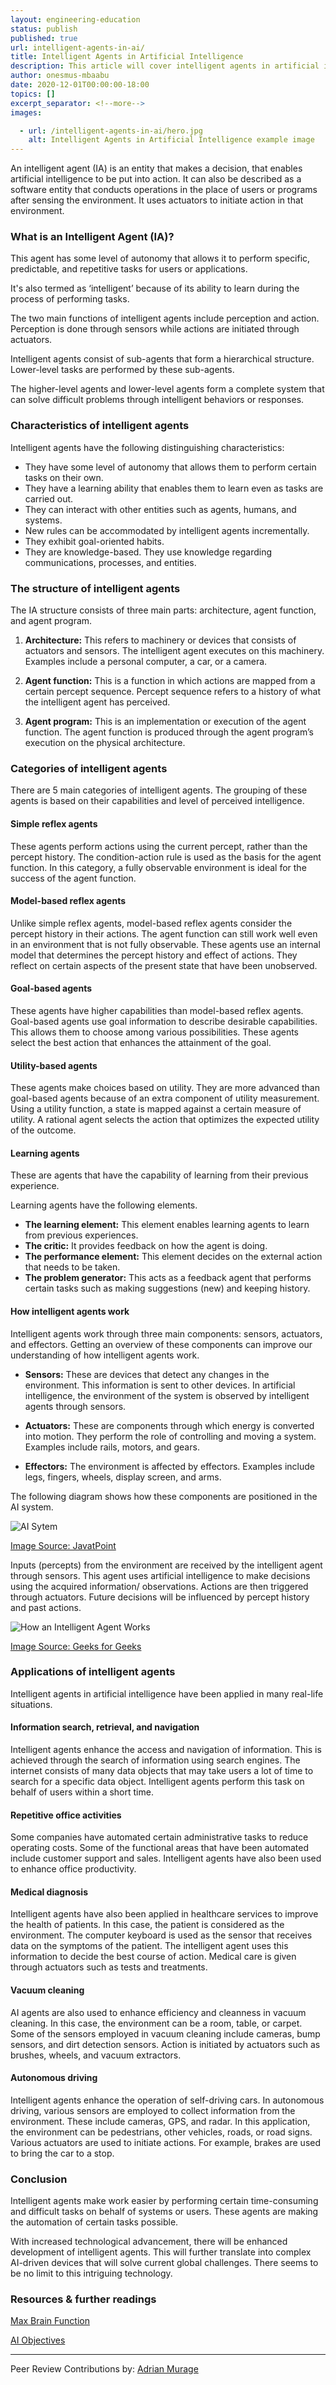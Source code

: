 ```yaml
---
layout: engineering-education
status: publish
published: true
url: intelligent-agents-in-ai/
title: Intelligent Agents in Artificial Intelligence
description: This article will cover intelligent agents in artificial intelligence (AI) and the 3 main components such as architecture, agent function, and agent program.
author: onesmus-mbaabu
date: 2020-12-01T00:00:00-18:00
topics: []
excerpt_separator: <!--more-->
images:

  - url: /intelligent-agents-in-ai/hero.jpg
    alt: Intelligent Agents in Artificial Intelligence example image
---
```

An intelligent agent (IA) is an entity that makes a decision, that enables artificial intelligence to be put into action. It can also be described as a software entity that conducts operations in the place of users or programs after sensing the environment. It uses actuators to initiate action in that environment.
<!--more-->
### What is an Intelligent Agent (IA)?
This agent has some level of autonomy that allows it to perform specific, predictable, and repetitive tasks for users or applications.

It's also termed as ‘intelligent’ because of its ability to learn during the process of performing tasks.

The two main functions of intelligent agents include perception and action. Perception is done through sensors while actions are initiated through actuators.

Intelligent agents consist of sub-agents that form a hierarchical structure. Lower-level tasks are performed by these sub-agents.

The higher-level agents and lower-level agents form a complete system that can solve difficult problems through intelligent behaviors or responses.    

### Characteristics of intelligent agents
Intelligent agents have the following distinguishing characteristics:
- They have some level of autonomy that allows them to perform certain tasks on their own.
- They have a learning ability that enables them to learn even as tasks are carried out.
- They can interact with other entities such as agents, humans, and systems.
- New rules can be accommodated by intelligent agents incrementally.
- They exhibit goal-oriented habits.
- They are knowledge-based. They use knowledge regarding communications, processes, and entities.

### The structure of intelligent agents
The IA structure consists of three main parts: architecture, agent function, and agent program.

1. **Architecture:** This refers to machinery or devices that consists of actuators and sensors. The intelligent agent executes on this machinery. Examples include a personal computer, a car, or a camera.

2. **Agent function:** This is a function in which actions are mapped from a certain percept sequence. Percept sequence refers to a history of what the intelligent agent has perceived.

3. **Agent program:** This is an implementation or execution of the agent function. The agent function is produced through the agent program’s execution on the physical architecture.

### Categories of intelligent agents
There are 5 main categories of intelligent agents. The grouping of these agents is based on their capabilities and level of perceived intelligence.  

#### Simple reflex agents
These agents perform actions using the current percept, rather than the percept history. The condition-action rule is used as the basis for the agent function. In this category, a fully observable environment is ideal for the success of the agent function.

#### Model-based reflex agents
Unlike simple reflex agents, model-based reflex agents consider the percept history in their actions. The agent function can still work well even in an environment that is not fully observable. These agents use an internal model that determines the percept history and effect of actions. They reflect on certain aspects of the present state that have been unobserved.

#### Goal-based agents
These agents have higher capabilities than model-based reflex agents. Goal-based agents use goal information to describe desirable capabilities. This allows them to choose among various possibilities. These agents select the best action that enhances the attainment of the goal.

#### Utility-based agents
These agents make choices based on utility. They are more advanced than goal-based agents because of an extra component of utility measurement. Using a utility function, a state is mapped against a certain measure of utility. A rational agent selects the action that optimizes the expected utility of the outcome.

#### Learning agents
These are agents that have the capability of learning from their previous experience.

Learning agents have the following elements.
- **The learning element:** This element enables learning agents to learn from previous experiences.
- **The critic:** It provides feedback on how the agent is doing.
- **The performance element:** This element decides on the external action that needs to be taken.
- **The problem generator:** This acts as a feedback agent that performs certain tasks such as making suggestions (new) and keeping history.

#### How intelligent agents work
Intelligent agents work through three main components: sensors, actuators, and effectors. Getting an overview of these components can improve our understanding of how intelligent agents work.

- **Sensors:** These are devices that detect any changes in the environment. This information is sent to other devices. In artificial intelligence, the environment of the system is observed by intelligent agents through sensors.

- **Actuators:** These are components through which energy is converted into motion. They perform the role of controlling and moving a system. Examples include rails, motors, and gears.

- **Effectors:** The environment is affected by effectors. Examples include legs, fingers, wheels, display screen, and arms.

The following diagram shows how these components are positioned in the AI system.

![AI Sytem](/intelligent-agents-in-ai/ai-system.png)

[Image Source: JavatPoint](https://static.javatpoint.com/tutorial/ai/images/agents-in-ai.png)

Inputs (percepts) from the environment are received by the intelligent agent through sensors. This agent uses artificial intelligence to make decisions using the acquired information/ observations. Actions are then triggered through actuators. Future decisions will be influenced by percept history and past actions.

![How an Intelligent Agent Works](/intelligent-agents-in-ai/how-an-intelligent-agent-works.png)

[Image Source: Geeks for Geeks](https://www.cdn.geeksforgeeks.org/wp-content/uploads/ai3-1.png)

### Applications of intelligent agents
Intelligent agents in artificial intelligence have been applied in many real-life situations.

#### Information search, retrieval, and navigation
Intelligent agents enhance the access and navigation of information. This is achieved through the search of information using search engines. The internet consists of many data objects that may take users a lot of time to search for a specific data object. Intelligent agents perform this task on behalf of users within a short time.

#### Repetitive office activities
Some companies have automated certain administrative tasks to reduce operating costs. Some of the functional areas that have been automated include customer support and sales. Intelligent agents have also been used to enhance office productivity.

#### Medical diagnosis
Intelligent agents have also been applied in healthcare services to improve the health of patients. In this case, the patient is considered as the environment. The computer keyboard is used as the sensor that receives data on the symptoms of the patient. The intelligent agent uses this information to decide the best course of action. Medical care is given through actuators such as tests and treatments.

#### Vacuum cleaning
AI agents are also used to enhance efficiency and cleanness in vacuum cleaning. In this case, the environment can be a room, table, or carpet. Some of the sensors employed in vacuum cleaning include cameras, bump sensors, and dirt detection sensors. Action is initiated by actuators such as brushes, wheels, and vacuum extractors.  

#### Autonomous driving
Intelligent agents enhance the operation of self-driving cars. In autonomous driving, various sensors are employed to collect information from the environment. These include cameras, GPS, and radar. In this application, the environment can be pedestrians, other vehicles, roads, or road signs. Various actuators are used to initiate actions. For example, brakes are used to bring the car to a stop.

### Conclusion
Intelligent agents make work easier by performing certain time-consuming and difficult tasks on behalf of systems or users. These agents are making the automation of certain tasks possible.

With increased technological advancement, there will be enhanced development of intelligent agents. This will further translate into complex AI-driven devices that will solve current global challenges. There seems to be no limit to this intriguing technology.

### Resources & further readings
[Max Brain Function](https://maxbrainfunction.com/intelligent-agent-work-purpose/)

[AI Objectives](http://www.aiobjectives.com/2019/11/01/analysis-of-intelligent-agents-in-artificial-intelligence/)

---
Peer Review Contributions by: [Adrian Murage](/authors/adrian-murage/)

